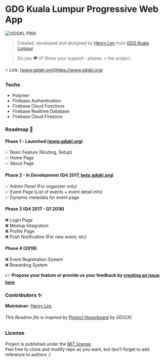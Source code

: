 # GDG Kuala Lumpur Progressive Web App

![GDGKL PWA](https://i.imgur.com/q6l5KBi.png)

> Created, developed and designed by [Henry Lim](https://twitter.com/henrylim96)
from [GDG Kuala Lumpur](http://gdgkl.org/).

> *Do you :heart: it?* Show your support - please, :star: the project.

:zap: Link: [www.gdgkl.org](https://www.gdgkl.org)

### Techs
 - Polymer  
 - Firebase Authentication  
 - Firebase Cloud Functions  
 - Firebase Realtime Database  
 - Firebase Cloud Firestore  

### Roadmap :rocket:
#### Phase 1 - Launched (www.gdgkl.org)
 :white_check_mark: Basic Feature (Routing, Setup)  
 :white_check_mark: Home Page  
 :white_check_mark: About Page  
#### Phase 2 - In Development (Q4 2017, [beta.gdgkl.org](beta.gdgkl.org))
 :white_check_mark: Admin Panel (For organizer only)  
 :white_check_mark: Event Page (List of events + event detail info)  
 :white_check_mark: Dynamic metadata for event page  
#### Phase 3 (Q4 2017 - Q1 2018)
 :x: Login Page  
 :x: Meetup Integration  
 :x: Profile Page  
 :x: Push Notification (For new event, etc)  
#### Phase 4 (2018)
 :x: Event Registration System  
 :x: Rewarding System  
 
 :point_right: __Propose your feature or provide us your feedback by [creating an issue here](https://github.com/GDGKualaLumpur/gdg-kl/issues/new)__

### Contributors :sparkles:
__Maintainer:__ [Henry Lim](https://github.com/limhenry).
 
###### This Readme file is inspired by [Project Hoverboard](https://github.com/gdg-x/hoverboard) by GDG[X]

### License

Project is published under the [MIT license](https://github.com/GDGKualaLumpur/gdg-kl/blob/master/LICENSE.md).  
Feel free to clone and modify repo as you want, but don't forget to add reference to authors :)